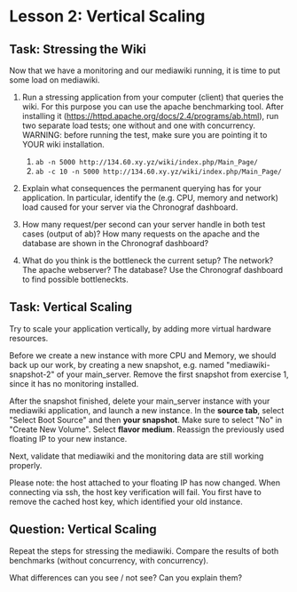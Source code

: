# Lesson 2: Vertical Scaling

## Task: Stressing the Wiki

Now that we have a monitoring and our mediawiki running, it is time to put some load on mediawiki.

1. Run a stressing application from your computer (client) that queries the wiki. For this purpose you can use the apache benchmarking tool. After installing it (https://httpd.apache.org/docs/2.4/programs/ab.html), run two separate load tests; one without and one with concurrency. WARNING: before running the test, make sure you are pointing it to YOUR wiki installation.

    1. `ab -n 5000 http://134.60.xy.yz/wiki/index.php/Main_Page/`
    2. `ab -c 10 -n 5000 http://134.60.xy.yz/wiki/index.php/Main_Page/`

2. Explain what consequences the permanent querying has for your application. In particular, identify the (e.g. CPU, memory and network) load caused for your server via the Chronograf dashboard.

3. How many request/per second can your server handle in both test cases (output of ab)? How many requests on the apache and the database are shown in the Chronograf dashboard?

4. What do you think is the bottleneck the current setup? The network? The apache webserver? The database? Use the Chronograf dashboard to find possible bottleneckts.

## Task: Vertical Scaling

Try to scale your application vertically, by adding more virtual hardware resources.

Before we create a new instance with more CPU and Memory, we should back up our work, by creating a new snapshot, e.g. named "mediawiki-snapshot-2" of your main_server.
Remove the first snapshot from exercise 1, since it has no monitoring installed.

After the snapshot finished, delete your main_server instance with your mediawiki application, and launch a new instance. In the **source tab**, select "Select Boot Source" and then **your snapshot**. Make sure to select "No" in "Create New Volume".
Select **flavor medium**. Reassign the previously used floating IP to your new instance.

Next, validate that mediawiki and the monitoring data are still working properly.

Please note: the host attached to your floating IP has now changed. When connecting via ssh, the host key verification will fail. You first have to remove the cached host key, which identified your old instance.

## Question: Vertical Scaling

Repeat the steps for stressing the mediawiki. Compare the results of both benchmarks (without concurrency, with concurrency).

What differences can you see / not see? Can you explain them?
